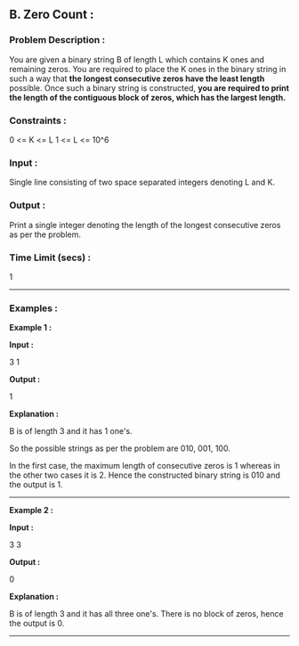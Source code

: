 ## B. Zero Count :

### Problem Description :

You are given a binary string B of length L which contains K ones and remaining zeros. You are required to place the K ones in the binary string in such a way that **the longest consecutive zeros have the least length** possible. Once such a binary string is constructed, **you are required to print the length of the contiguous block of zeros, which has the largest length.**

### Constraints :

0 <= K <= L
1 <= L <= 10^6

### Input :

Single line consisting of two space separated integers denoting L and K.

### Output :

Print a single integer denoting the length of the longest consecutive zeros as per the problem.

### Time Limit (secs) :

1

---

### Examples :

**Example 1 :**

**Input :**

3 1

**Output :**

1

**Explanation :**

B is of length 3 and it has 1 one's.

So the possible strings as per the problem are 010, 001, 100.

In the first case, the maximum length of consecutive zeros is 1 whereas in the other two cases it is 2. Hence the constructed binary string is 010 and the output is 1.

---

**Example 2 :**

**Input :**

3 3

**Output :**

0

**Explanation :**

B is of length 3 and it has all three one's. There is no block of zeros, hence the output is 0.

---
